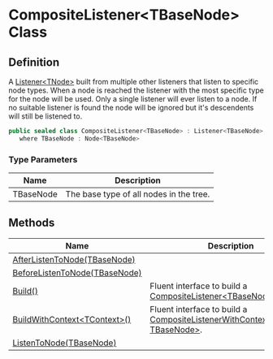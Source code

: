 # CompositeListener&lt;TBaseNode&gt; Class
## Definition

A [Listener&lt;TNode&gt;](MrKWatkins.Ast.Listening.Listener-1.md) built from multiple other listeners that listen to specific node types. When a node is reached the listener with the most specific type for the node will be used. Only a single listener will ever listen to a node. If no suitable listener is found the node will be ignored but it&#39;s descendents will still be listened to.

```c#
public sealed class CompositeListener<TBaseNode> : Listener<TBaseNode>, ICompositeListenerBuilder<TBaseNode>
   where TBaseNode : Node<TBaseNode>
```

### Type Parameters

| Name | Description |
| ---- | ----------- |
| TBaseNode | The base type of all nodes in the tree. |

## Methods

| Name | Description |
| ---- | ----------- |
| [AfterListenToNode(TBaseNode)](MrKWatkins.Ast.Listening.CompositeListener-1.AfterListenToNode.md) |  |
| [BeforeListenToNode(TBaseNode)](MrKWatkins.Ast.Listening.CompositeListener-1.BeforeListenToNode.md) |  |
| [Build()](MrKWatkins.Ast.Listening.CompositeListener-1.Build.md) | Fluent interface to build a [CompositeListener&lt;TBaseNode&gt;](MrKWatkins.Ast.Listening.CompositeListener-1.md). |
| [BuildWithContext&lt;TContext&gt;()](MrKWatkins.Ast.Listening.CompositeListener-1.BuildWithContext.md) | Fluent interface to build a [CompositeListenerWithContext&lt;TContext, TBaseNode&gt;](MrKWatkins.Ast.Listening.CompositeListenerWithContext-2.md). |
| [ListenToNode(TBaseNode)](MrKWatkins.Ast.Listening.CompositeListener-1.ListenToNode.md) |  |

